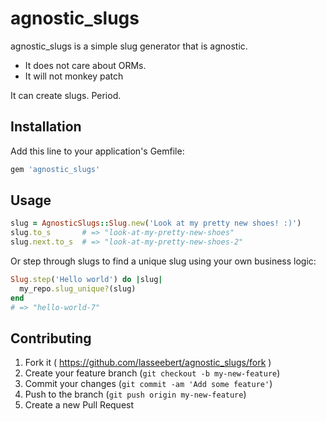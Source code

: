 # agnostic_slugs

agnostic_slugs is a simple slug generator that is agnostic.

* It does not care about ORMs.
* It will not monkey patch

It can create slugs. Period.

## Installation

Add this line to your application's Gemfile:

```ruby
gem 'agnostic_slugs'
```

## Usage

```ruby
slug = AgnosticSlugs::Slug.new('Look at my pretty new shoes! :)')
slug.to_s       # => "look-at-my-pretty-new-shoes"
slug.next.to_s  # => "look-at-my-pretty-new-shoes-2"
```

Or step through slugs to find a unique slug using your own business logic:

```ruby
Slug.step('Hello world') do |slug|
  my_repo.slug_unique?(slug)
end
# => "hello-world-7"
```


## Contributing

1. Fork it ( https://github.com/lasseebert/agnostic_slugs/fork )
2. Create your feature branch (`git checkout -b my-new-feature`)
3. Commit your changes (`git commit -am 'Add some feature'`)
4. Push to the branch (`git push origin my-new-feature`)
5. Create a new Pull Request
